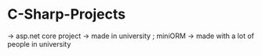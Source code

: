 # C-Sharp-Projects
-> asp.net core project -> made in university
; miniORM -> made with a lot of people in university
